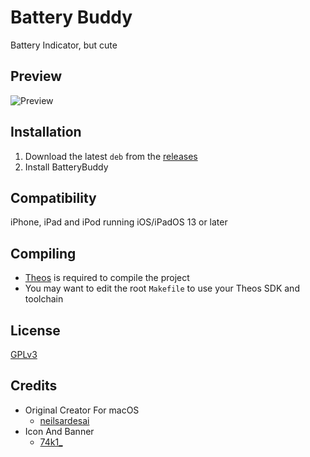 # Battery Buddy
Battery Indicator, but cute

## Preview
<img src="Preview.png" alt="Preview" />

## Installation
1. Download the latest `deb` from the [releases](https://github.com/Traurige/BatteryBuddy/releases)
2. Install BatteryBuddy

## Compatibility
iPhone, iPad and iPod running iOS/iPadOS 13 or later

## Compiling
  - [Theos](https://theos.dev/) is required to compile the project
  - You may want to edit the root `Makefile` to use your Theos SDK and toolchain

## License
[GPLv3](https://github.com/Traurige/BatteryBuddy/blob/main/COPYING)

## Credits
  - Original Creator For macOS
    - [neilsardesai](https://twitter.com/neilsardesai)
  - Icon And Banner
    - [74k1_](https://twitter.com/74k1_)
